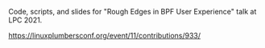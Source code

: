 Code, scripts, and slides for "Rough Edges in BPF User Experience" talk at LPC 2021.

<https://linuxplumbersconf.org/event/11/contributions/933/>
